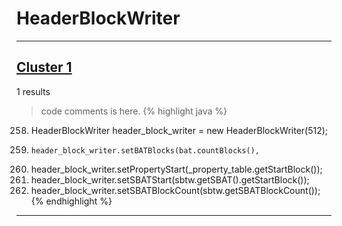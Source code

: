 # HeaderBlockWriter

***

## [Cluster 1](./1)
1 results
> code comments is here.
{% highlight java %}
258. HeaderBlockWriter header_block_writer = new HeaderBlockWriter(512);
260.     header_block_writer.setBATBlocks(bat.countBlocks(),
264. header_block_writer.setPropertyStart(_property_table.getStartBlock());
267. header_block_writer.setSBATStart(sbtw.getSBAT().getStartBlock());
270. header_block_writer.setSBATBlockCount(sbtw.getSBATBlockCount());
{% endhighlight %}

***

